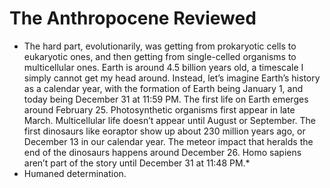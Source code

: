 # The Anthropocene Reviewed
- The hard part, evolutionarily, was getting from prokaryotic cells to eukaryotic ones, and then getting from single-celled organisms to multicellular ones. Earth is around 4.5 billion years old, a timescale I simply cannot get my head around. Instead, let’s imagine Earth’s history as a calendar year, with the formation of Earth being January 1, and today being December 31 at 11:59 PM. The first life on Earth emerges around February 25. Photosynthetic organisms first appear in late March. Multicellular life doesn’t appear until August or September. The first dinosaurs like eoraptor show up about 230 million years ago, or December 13 in our calendar year. The meteor impact that heralds the end of the dinosaurs happens around December 26. Homo sapiens aren’t part of the story until December 31 at 11:48 PM.*
- Humaned determination.
